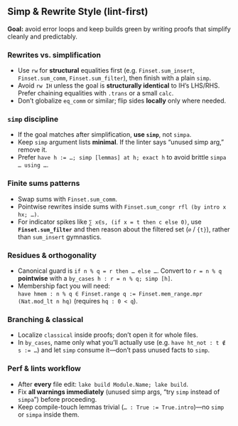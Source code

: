 ## Simp & Rewrite Style (lint-first)

**Goal:** avoid error loops and keep builds green by writing proofs that simplify cleanly and predictably.

### Rewrites vs. simplification
- Use `rw` for **structural** equalities first (e.g. `Finset.sum_insert`, `Finset.sum_comm`, `Finset.sum_filter`), then finish with a plain `simp`.
- Avoid `rw IH` unless the goal is **structurally identical** to IH’s LHS/RHS. Prefer chaining equalities with `.trans` or a small `calc`.
- Don’t globalize `eq_comm` or similar; flip sides **locally** only where needed.

### `simp` discipline
- If the goal matches after simplification, **use `simp`**, not `simpa`.
- Keep `simp` argument lists **minimal**. If the linter says “unused simp arg,” remove it.
- Prefer `have h := …; simp [lemmas] at h; exact h` to avoid brittle `simpa … using …`.

### Finite sums patterns
- Swap sums with `Finset.sum_comm`.
- Pointwise rewrites inside sums with `Finset.sum_congr rfl (by intro x hx; …)`.
- For indicator spikes like `∑ x∈s, (if x = t then c else 0)`, use **`Finset.sum_filter`** and then reason about the filtered set (`∅` / `{t}`), rather than `sum_insert` gymnastics.

### Residues & orthogonality
- Canonical guard is `if n % q = r then … else …`. Convert to `r = n % q` **pointwise** with a `by_cases h : r = n % q; simp [h]`.
- Membership fact you will need:  
  `have hmem : n % q ∈ Finset.range q := Finset.mem_range.mpr (Nat.mod_lt n hq)` (requires `hq : 0 < q`).

### Branching & classical
- Localize `classical` inside proofs; don’t open it for whole files.
- In `by_cases`, name only what you’ll actually use (e.g. `have ht_not : t ∉ s := …`) and let `simp` consume it—don’t pass unused facts to `simp`.

### Perf & lints workflow
- After **every** file edit: `lake build Module.Name; lake build`.
- Fix **all warnings immediately** (unused simp args, “try `simp` instead of `simpa`”) before proceeding.
- Keep compile-touch lemmas trivial (`… : True := True.intro`)—no `simp` or `simpa` inside them.
